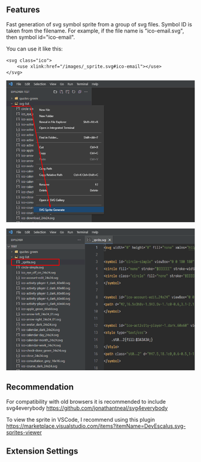 ## Features

Fast generation of svg symbol sprite from a group of svg files.
Symbol ID is taken from the filename.
For example, if the file name is "ico-email.svg", then symbol id="ico-email".

You can use it like this:
```
<svg class="ico">
	<use xlink:href="/images/_sprite.svg#ico-email"></use>
</svg>
```

![Image](https://raw.githubusercontent.com/smatDnepr/SVG-Sprite-Generator/master/images/feature-1.png)

![Image](https://raw.githubusercontent.com/smatDnepr/SVG-Sprite-Generator/master/images/feature-2.png)


## Recommendation

For compatibility with old browsers it is recommended to include svg4everybody
https://github.com/jonathantneal/svg4everybody

To view the sprite in VSCode, I recommend using this plugin
https://marketplace.visualstudio.com/items?itemName=DevEscalus.svg-sprites-viewer


## Extension Settings

